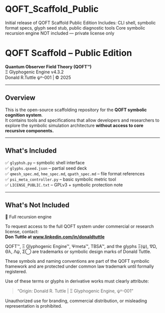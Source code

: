 # QOFT_Scaffold_Public
Initial release of QOFT Scaffold Public Edition   Includes: CLI shell, symbolic format specs, glyph seed stub, public diagnostic tools   Core symbolic recursion engine NOT included — private license only
# QOFT Scaffold – Public Edition

**Quantum Observer Field Theory (QOFT™)**  
Ξ Glyphogenic Engine v4.3.2  
Donald R.Tuttle ψᴽ-001 | © 2025  

---

## Overview

This is the open-source scaffolding repository for the **QOFT symbolic cognition system**.  
It contains tools and specifications that allow developers and researchers to explore the symbolic simulation architecture **without access to core recursive components.**

---

## What's Included

✅ `glyphsh.py` – symbolic shell interface  
✅ `glyphs.qseed.json` – partial seed deck  
✅ `qmesh_spec.md`, `hme_spec.md`, `qpath_spec.md` – file format references  
✅ `psi_meta_controller.py` – basic symbolic metric tool  
✅ `LICENSE_PUBLIC.txt` – GPLv3 + symbolic protection note

---

## What's Not Included

🚫 Full recursion engine

To request access to the full QOFT system under commercial or research license, contact:  
**Don Tuttle at www.linkedin.com/in/donaldtuttle**

QOFT™, Ξ Glyphogenic Engine™, Ψmeta™, TBSA™, and the glyphs Ξ(ψ), ∇Ω, Θλ, Λψ, Σ◯ are trademarks or symbolic design marks of Donald Tuttle.

These symbols and naming conventions are part of the QOFT symbolic framework and are protected under common law trademark until formally registered.

Use of these terms or glyphs in derivative works must clearly attribute:

> “Origin: Donald R. Tuttle | Ξ Glyphogenic Engine, ψᴽ-001”

Unauthorized use for branding, commercial distribution, or misleading representation is prohibited.

